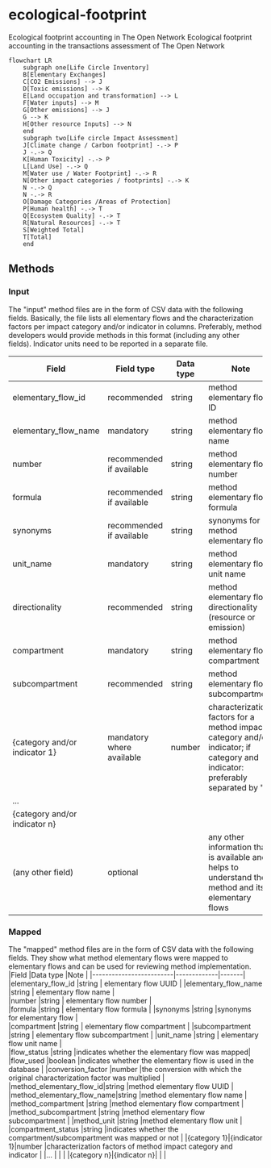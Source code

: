 # ecological-footprint
Ecological footprint accounting in The Open Network
Ecological footprint accounting in the transactions assessment of The Open Network

```mermaid
flowchart LR
    subgraph one[Life Circle Inventory]
    B[Elementary Exchanges]
    C[CO2 Emissions] --> J
    D[Toxic emissions] --> K
    E[Land occupation and transformation] --> L
    F[Water inputs] --> M
    G[Other emissions] --> J
    G --> K
    H[Other resource Inputs] --> N
    end
    subgraph two[Life circle Impact Assessment]
    J[Climate change / Carbon footprint] -.-> P
    J -.-> Q
    K[Human Toxicity] -.-> P
    L[Land Use] -.-> Q
    M[Water use / Water Footprint] -.-> R
    N[Other impact categories / footprints] -.-> K
    N -.-> Q
    N -.-> R
    O[Damage Categories /Areas of Protection]
    P[Human health] -.-> T
    Q[Ecosystem Quality] -.-> T
    R[Natural Resources] -.-> T
    S[Weighted Total]
    T[Total]
    end
```

## Methods 

### Input 
The "input" method files are in the form of CSV data with the following fields. Basically, the file lists all elementary flows and the characterization factors per impact category and/or indicator in columns. Preferably, method developers would provide methods in this format (including any other fields). Indicator units need to be reported in a separate file.

|Field	                  |Field type                    |Data type	  |Note                                 |
|-------------------------|------------------------------|-------------|-------------------------------------|
|elementary_flow_id  	    |recommended                   |string       |method elementary flow ID            |
|elementary_flow_name			|mandatory                     |string       |method elementary flow name          |	
|number		                |recommended if available      |string       |method elementary flow number        |		
|formula			            |recommended if available      |string       |method elementary flow formula       |	
|synonyms			            |recommended if available      |string       |synonyms for method elementary flow  |
|unit_name		            |mandatory                     |string       |method elementary flow unit name     |		
|directionality           |recommended                   |string       |method elementary flow directionality (resource or emission) |	
|compartment				      |mandatory                     |string       |method elementary flow compartment   |
|subcompartment				    |recommended                   |string       |method elementary flow subcompartment|
|{category and/or indicator 1}|mandatory where available |number       |characterization factors for a method impact category and/or indicator; if category and indicator: preferably separated by "\|" |
|...                      |                              |             |                                     |
|{category and/or indicator n}|                          |             |                                     |
|(any other field)        |optional                      |             |any other information that is available and helps to understand the method and its elementary flows|

### Mapped 
The "mapped" method files are in the form of CSV data with the following fields. They show what method elementary flows were mapped to elementary flows and can be used for reviewing method implementation.
|Field	                  |Data type	  |Note   |
|-------------------------|-------------|-------|
|elementary_flow_id   		|string       | elementary flow UUID       |
|elementary_flow_name			|string       | elementary flow name       |	
|number		            |string       | elementary flow number       |		
|formula			            |string       | elementary flow formula       |	
|synonyms			            |string       |synonyms for  elementary flow       |	
|compartment				      |string       | elementary flow compartment       |
|subcompartment				    |string       | elementary flow subcompartment        |
|unit_name		            |string       | elementary flow unit name      |		
|flow_status		          |string       |indicates whether the  elementary flow was mapped|
|flow_used				        |boolean      |indicates whether the  elementary flow is used in the  database   |
|conversion_factor        |number       |the conversion with which the original characterization factor was multiplied       |
|method_elementary_flow_id|string       |method elementary flow UUID       |
|method_elementary_flow_name|string     |method elementary flow name       |
|method_compartment       |string       |method elementary flow compartment       |
|method_subcompartment    |string       |method elementary flow subcompartment       |
|method_unit              |string       |method elementary flow unit       |
|compartment_status       |string       |indicates whether the compartment/subcompartment was mapped or not       |
|{category 1}\|{indicator 1}|number     |characterization factors of method impact category and indicator |
|...                      |             |        | 
|{category n}\|{indicator n}|           |        | 
